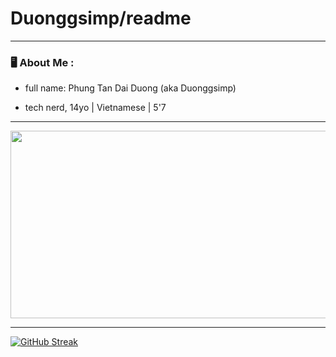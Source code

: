 # Duonggsimp/readme
---
### 🖥 About Me :
- full name: Phung Tan Dai Duong (aka Duonggsimp) 

- tech nerd, 14yo | Vietnamese | 5'7


---
<div align="center">
  <img src="https://th.bing.com/th/id/R.6dbf3c6509b3510a1f32a1e736946269?rik=gLqYov0j3enyUA&pid=ImgRaw&r=0" width="600" height="300"/>
</div>

---
[![GitHub Streak](http://github-readme-streak-stats.herokuapp.com?user=your-github-username&theme=dark&background=000000)](https://git.io/streak-stats)
